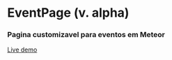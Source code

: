 # EventPage (v. alpha)
### Pagina customizavel para eventos em Meteor

[Live demo](http://eventpage.meteor.com)